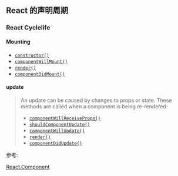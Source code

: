 ## React 的声明周期

### React Cyclelife

#### Mounting

- [`constructor()`](https://facebook.github.io/react/docs/react-component.html#constructor)
- [`componentWillMount()`](https://facebook.github.io/react/docs/react-component.html#componentwillmount)
- [`render()`](https://facebook.github.io/react/docs/react-component.html#render)
- [`componentDidMount()`](https://facebook.github.io/react/docs/react-component.html#componentdidmount)

#### update

> An update can be caused by changes to props or state. These methods are called when a component is being re-rendered:
>
> - [`componentWillReceiveProps()`](https://facebook.github.io/react/docs/react-component.html#componentwillreceiveprops)
> - [`shouldComponentUpdate()`](https://facebook.github.io/react/docs/react-component.html#shouldcomponentupdate)
> - [`componentWillUpdate()`](https://facebook.github.io/react/docs/react-component.html#componentwillupdate)
> - [`render()`](https://facebook.github.io/react/docs/react-component.html#render)
> - [`componentDidUpdate()`](https://facebook.github.io/react/docs/react-component.html#componentdidupdate)

参考:

[React.Component](https://facebook.github.io/react/docs/react-component.html#mounting)
